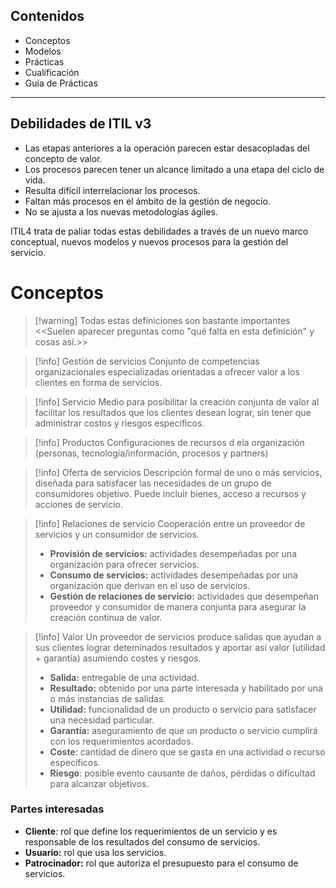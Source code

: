 ## Contenidos
- Conceptos
- Modelos
- Prácticas
- Cualificación
- Guía de Prácticas
---
## Debilidades de ITIL v3
- Las etapas anteriores a la operación parecen estar desacopladas del concepto
de valor.
- Los procesos parecen tener un alcance limitado a una etapa del ciclo de vida.
- Resulta difícil interrelacionar los procesos.
- Faltan más procesos en el ámbito de la gestión de negocio.
- No se ajusta a los nuevas metodologías ágiles.

ITIL4 trata de paliar todas estas debilidades a través de un nuevo marco conceptual, nuevos modelos y nuevos procesos para la gestión del servicio.

# Conceptos
> [!warning] Todas estas definiciones son bastante importantes
> <<Suelen aparecer preguntas como "qué falta en esta definición" y cosas así.>>

> [!info] Gestión de servicios
> Conjunto de competencias organizacionales especializadas orientadas a ofrecer valor a los clientes en forma de servicios.

> [!info] Servicio
> Medio para posibilitar la creación conjunta de valor al facilitar los resultados que los clientes desean lograr, sin tener que administrar costos y riesgos específicos.
>

> [!info] Productos
> Configuraciones de recursos d ela organización (personas, tecnología/información, procesos y partners)

> [!info] Oferta de servicios
> Descripción formal de uno o más servicios, diseñada para satisfacer las necesidades de un grupo de consumidores objetivo. Puede incluir bienes, acceso a recursos y acciones de servicio.

> [!info] Relaciones de servicio
> Cooperación entre un proveedor de servicios y un consumidor de servicios.
> - **Provisión de servicios:** actividades desempeñadas por una organización para ofrecer servicios.
> - **Consumo de servicios:** actividades desempeñadas por una organización que derivan en el uso de servicios.
> - **Gestión de relaciones de servicio:** actividades que desempeñan proveedor y consumidor de manera conjunta para asegurar la creación continua de valor.

> [!info] Valor
> Un proveedor de servicios produce salidas que ayudan a sus clientes lograr deteminados resultados y aportar así valor (utilidad + garantía) asumiendo costes y riesgos.
> - **Salida:** entregable de una actividad.
> - **Resultado:** obtenido por una parte interesada y habilitado por una o más instancias de salidas.
> - **Utilidad:** funcionalidad de un producto o servicio para satisfacer una necesidad particular.
> - **Garantía:** aseguramiento de que un producto o servicio cumplirá con los requerimientos acordados.
> - **Coste**: cantidad de dinero que se gasta en una actividad o recurso específicos.
> - **Riesgo**: posible evento causante de daños, pérdidas o dificultad para alcanzar objetivos.

### Partes interesadas
- **Cliente**: rol que define los requerimientos de un servicio y es responsable de los resultados del consumo de servicios.
- **Usuario:** rol que usa los servicios.
- **Patrocinador:** rol que autoriza el presupuesto para el consumo de servicios.